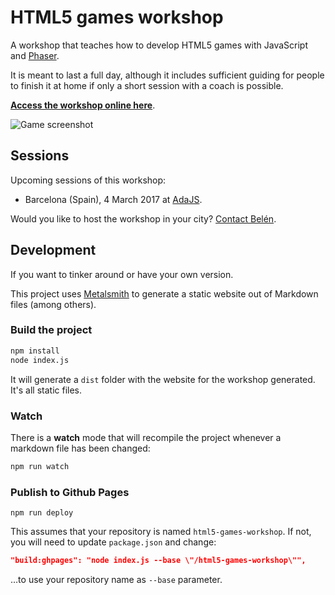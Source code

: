 # HTML5 games workshop

A workshop that teaches how to develop HTML5 games with JavaScript and [Phaser](http://phaser.io).

It is meant to last a full day, although it includes sufficient guiding for people to finish it at home if only a short session with a coach is possible.

[**Access the workshop online here**](https://mozdevs.github.io/html5-games-workshop/).

![Game screenshot](https://github.com/mozdevs/html5-games-workshop/raw/master/src/assets/assets/platformer/platformer_screenshot.png)

## Sessions

Upcoming sessions of this workshop:

- Barcelona (Spain), 4 March 2017 at [AdaJS](http://ada.barcelonajs.org/).

Would you like to host the workshop in your city? [Contact Belén](https://belenalbeza.com/speaking/#howtogetmeatyourevent).

## Development

If you want to tinker around or have your own version.

This project uses [Metalsmith](http://www.metalsmith.io/) to generate a static website out of Markdown files (among others).

### Build the project

```sh
npm install
node index.js
```

It will generate a `dist` folder with the website for the workshop generated. It's all static files.

### Watch

There is a **watch** mode that will recompile the project whenever a markdown file has been changed:

```sh
npm run watch
```

### Publish to Github Pages

```
npm run deploy
```

This assumes that your repository is named `html5-games-workshop`. If not, you will need to update `package.json` and change:

```json
"build:ghpages": "node index.js --base \"/html5-games-workshop\"",
```

…to use your repository name as `--base` parameter.
